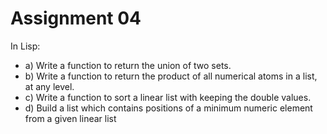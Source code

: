 # Assignment 04
In Lisp:
- a) Write a function to return the union of two sets.
- b) Write a function to return the product of all numerical atoms in a list, at any level.
- c) Write a function to sort a linear list with keeping the double values.
- d) Build a list which contains positions of a minimum numeric element from a given linear list
